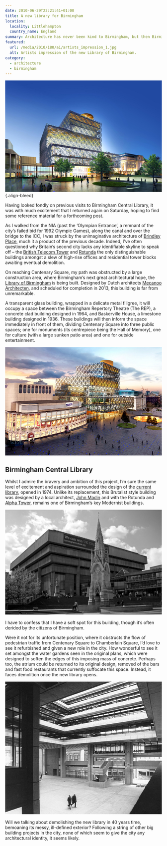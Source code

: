 ```yaml
---
date: 2010-06-29T22:21:41+01:00
title: A new library for Birmingham
location:
  locality: Littlehampton
  country_name: England
summary: Architecture has never been kind to Birmingham, but then Birmingham has never been kind to its architecture.
featured:
  url: /media/2010/180/a1/artists_impression_1.jpg
  alt: Artists impression of the new Library of Birmingham.
category:
  - architecture
  - birmingham
---
```


![Artists impression of the new Library of Birmingham.](/media/2010/180/a1/artists_impression_1.jpg "Artists impression of the new Library of Birmingham.")
{.align-bleed}

Having looked fondly on previous visits to Birmingham Central Library, it was with much excitement that I returned again on Saturday, hoping to find some reference material for a forthcoming post.

As I walked from the NIA (past the ‘Olympian Entrance’, a remnant of the city’s failed bid for 1992 Olympic Games), along the canal and over the bridge to the ICC, I was struck by the unimaginative architecture of [Brindley Place][1], much it a product of the previous decade. Indeed, I’ve often questioned why Britain’s second city lacks any identifiable skyline to speak off – the [British Telecom Tower][2] and [Rotunda][3] the only distinguishable buildings amongst a slew of high-rise offices and residential tower blocks awaiting eventual demolition.

On reaching Centenary Square, my path was obstructed by a large construction area, where Birmingham’s next great architectural hope, the [Library of Birmingham][4] is being built. Designed by Dutch architects [Mecanoo Architecten][5], and scheduled for completion in 2013, this building is far from unremarkable.

A transparent glass building, wrapped in a delicate metal filigree, it will occupy a space between the Birmingham Repertory Theatre (The REP), a concrete clad building designed in 1964, and Baskerville House, a limestone building designed in 1936. These buildings will then inform the space immediately in front of them, dividing Centenary Square into three public spaces; one for monuments (its centrepiece being the Hall of Memory), one for culture (with a large sunken patio area) and one for outside entertainment.

![Artists impression of the new Library of Birmingham in relation to Centenary Square.](/media/2010/180/a1/artists_impression_2.jpg "Artists impression of the new Library of Birmingham in relation to Centenary Square.")

## Birmingham Central Library

Whilst I admire the bravery and ambition of this project, I’m sure the same level of excitement and aspiration surrounded the design of the [current library][6], opened in 1974. Unlike its replacement, this Brutalist style building was designed by a local architect, [John Madin][7] and with the Rotunda and [Alpha Tower][8], remains one of Birmingham’s key Modernist buildings.

[![Birmingham Central Library, as it looks today.](/media/2010/180/a1/2010.jpg "Birmingham Central Library, as it looks today. Photograph: Tony Hiskett")][i1]

I have to confess that I have a soft spot for this building, though it’s often derided by the citizens of Birmingham.

Were it not for its unfortunate position, where it obstructs the flow of pedestrian traffic from Centenary Square to Chamberlain Square, I’d love to see it refurbished and given a new role in the city. How wonderful to see it set amongst the water gardens seen in the original plans, which were designed to soften the edges of this imposing mass of concrete. Perhaps too, the atrium could be returned to its original design, removed of the bars and fast food restaurants that currently suffocate this space. Instead, it faces demolition once the new library opens.

![Inside Birmingham Central Library, as it was in 1974.](/media/2010/180/a1/1974.jpg "Inside Birmingham Central Library, as it was in 1974.")

Will we talking about demolishing the new library in 40 years time, bemoaning its messy, ill-defined exterior? Following a string of other big building projects in the city, none of which seem to give the city any architectural identity, it seems likely.

[1]: https://en.wikipedia.org/wiki/Brindley_Place
[2]: https://en.wikipedia.org/wiki/British_Telecom_Tower_(Birmingham)
[3]: https://en.wikipedia.org/wiki/Rotunda_(Birmingham)
[4]: http://libraryofbirmingham.com/
[5]: http://www.mecanoo.nl/
[6]: https://en.wikipedia.org/wiki/Birmingham_Central_Library
[7]: https://en.wikipedia.org/wiki/John_Madin
[8]: https://en.wikipedia.org/wiki/Alpha_Tower
[i1]: https://www.flickr.com/photos/hisgett/4620759355/
